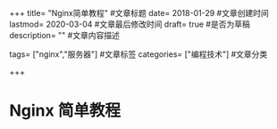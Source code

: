 +++ title= "Nginx简单教程" #文章标题 date= 2018-01-29 #文章创建时间 lastmod= 2020-03-04 #文章最后修改时间 draft= true #是否为草稿 description= "" #文章内容描述

tags= ["nginx","服务器"] #文章标签 categories= ["编程技术"] #文章分类

+++

# Nginx 简单教程
